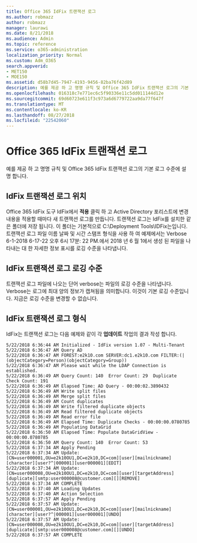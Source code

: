 ```yaml
---
title: Office 365 IdFix 트랜잭션 로그
ms.author: robmazz
author: robmazz
manager: laurawi
ms.date: 8/21/2018
ms.audience: Admin
ms.topic: reference
ms.service: o365-administration
localization_priority: Normal
ms.custom: Adm_O365
search.appverid:
- MET150
- MOE150
ms.assetid: d58b7d45-7947-4193-9456-82ba76f42d89
description: 예를 제공 하 고 명명 규칙 및 Office 365 IdFix 트랜잭션 로그의 기본 로그 수준에 설명 합니다.
ms.openlocfilehash: 016318c7e771ec6c5f90336e11c5dd011144d12e
ms.sourcegitcommit: 69d60723e611f3c973a6d6779722aa9da77f647f
ms.translationtype: MT
ms.contentlocale: ko-KR
ms.lasthandoff: 08/27/2018
ms.locfileid: "22542060"
---
```

# <a name="office-365-idfix-transaction-log"></a>Office 365 IdFix 트랜잭션 로그

예를 제공 하 고 명명 규칙 및 Office 365 IdFix 트랜잭션 로그의 기본 로그 수준에 설명 합니다.
  
## <a name="idfix-transaction-log-location"></a>IdFix 트랜잭션 로그 위치

Office 365 IdFix 도구 IdFix에서 **적용** 클릭 하 고 Active Directory 포리스트에 변경 내용을 적용할 때마다 새 트랜잭션 로그를 만듭니다. 트랜잭션 로그는 IdFix를 설치한 같은 폴더에 저장 됩니다. 이 폴더는 기본적으로 C:\Deployment Tools\IDFix는입니다. 트랜잭션 로그 파일 이름 날짜 및 시간 스탬프 형식을 사용 하 여 예제에서는 Verbose 6-1-2018 6-17-22 오후 6시 17분: 22 PM.에서 2018 년 6 월 1에서 생성 된 파일을 나타내는 대 한 자세한 정보 표시를 로깅 수준을 나타냅니다. 
  
## <a name="idfix-transaction-log-logging-level"></a>IdFix 트랜잭션 로그 로깅 수준

트랜잭션 로그 파일에 나오는 단어 verbose는 파일의 로깅 수준을 나타냅니다. Verbose는 로그에 최대 양의 정보가 캡쳐됨을 의미합니다. 이것이 기본 로깅 수준입니다. 지금은 로깅 수준을 변경할 수 없습니다.
  
## <a name="idfix-transaction-log-format"></a>IdFix 트랜잭션 로그 형식

IdFix는 트랜잭션 로그는 다음 예제와 같이 각 **업데이트** 작업의 결과 작성 합니다.
  
```
5/22/2018 6:36:44 AM Initialized - IdFix version 1.07 - Multi-Tenant
5/22/2018 6:36:47 AM Query AD
5/22/2018 6:36:47 AM FOREST:e2k10.com SERVER:dc1.e2k10.com FILTER:(|(objectCategory=Person)(objectCategory=Group))
5/22/2018 6:36:47 AM Please wait while the LDAP Connection is established.
5/22/2018 6:36:49 AM Query Count: 140  Error Count: 29  Duplicate Check Count: 191
5/22/2018 6:36:49 AM Elapsed Time: AD Query - 00:00:02.3890432
5/22/2018 6:36:49 AM Write split files
5/22/2018 6:36:49 AM Merge split files
5/22/2018 6:36:49 AM Count duplicates
5/22/2018 6:36:49 AM Write filtered duplicate objects
5/22/2018 6:36:49 AM Read filtered duplicate objects
5/22/2018 6:36:49 AM Read error file
5/22/2018 6:36:49 AM Elapsed Time: Duplicate Checks - 00:00:00.0780785
5/22/2018 6:36:49 AM Populating DataGrid
5/22/2018 6:36:50 AM Elapsed Time: Populate DataGridView - 00:00:00.0780785
5/22/2018 6:36:50 AM Query Count: 140  Error Count: 53
5/22/2018 6:37:34 AM Apply Pending
5/22/2018 6:37:34 AM Update: [CN=user000001,OU=e2k10OU1,DC=e2k10,DC=com][user][mailnickname][character][user?^|000001][user000001][EDIT]
5/22/2018 6:37:34 AM Update: [CN=user000008,OU=e2k10OU1,DC=e2k10,DC=com][user][targetAddress][duplicate][smtp:user000008@customer.com][][REMOVE]
5/22/2018 6:37:34 AM COMPLETE
5/22/2018 6:37:40 AM Loading Updates
5/22/2018 6:37:40 AM Action Selection
5/22/2018 6:37:57 AM Apply Pending
5/22/2018 6:37:57 AM Update: [CN=user000001,OU=e2k10OU1,DC=e2k10,DC=com][user][mailnickname][character][user?^|000001][user000001][UNDO]
5/22/2018 6:37:57 AM Update: [CN=user000008,OU=e2k10OU1,DC=e2k10,DC=com][user][targetAddress][duplicate][smtp:user000008@customer.com][][UNDO]
5/22/2018 6:37:57 AM COMPLETE

```